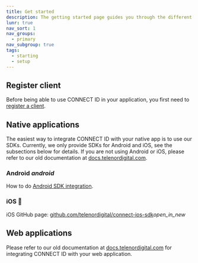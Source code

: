 ```yaml
---
title: Get started
description: The getting started page guides you through the different ways of integrating with CONNECT ID.
lunr: true
nav_sort: 1
nav_groups:
  - primary
nav_subgroup: true
tags:
  - starting
  - setup
---
```


## Register client
Before being able to use CONNECT ID in your application, you first need to [register a client](./get-started/register-client.md).


## Native applications
The easiest way to integrate CONNECT ID with your native app is to use our SDKs.
Currently, we only provide SDKs for Android and iOS, see the subsections below for details.
If you are not using Android or iOS, please refer to our old documentation at
[docs.telenordigital.com](http://docs.telenordigital.com/).


### Android <i class="material-icons">android</i>
How to do [Android SDK integration](integrate-android-sdk.md).


### iOS 
iOS GitHub page: <a href="https://github.com/telenordigital/connect-ios-sdk" target="_blank">github.com/telenordigital/connect-ios-sdk</a><i class="material-icons md-18">open_in_new</i>


## Web applications
Please refer to our old documentation at [docs.telenordigital.com](http://docs.telenordigital.com/)
for integrating CONNECT ID with your web application.
